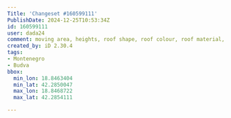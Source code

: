 ```yaml
---
Title: 'Changeset #160599111'
PublishDate: 2024-12-25T10:53:34Z
id: 160599111
user: dada24
comment: moving area, heights, roof shape, roof colour, roof material, name street
created_by: iD 2.30.4
tags:
- Montenegro
- Budva
bbox:
  min_lon: 18.8463404
  min_lat: 42.2850047
  max_lon: 18.8468722
  max_lat: 42.2854111

---
```

